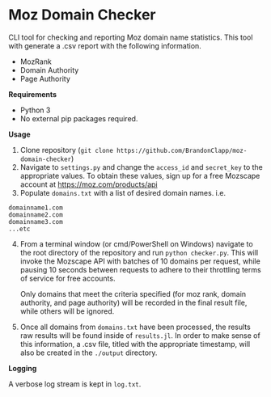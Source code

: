 # Moz Domain Checker
CLI tool for checking and reporting Moz domain name statistics. This tool with generate a .csv report with the following information.
- MozRank
- Domain Authority
- Page Authority

**Requirements**
- Python 3
- No external pip packages required.

**Usage**
1. Clone repository (`git clone https://github.com/BrandonClapp/moz-domain-checker`)
2. Navigate to `settings.py` and change the `access_id` and `secret_key` to the appropriate values. To obtain these values, sign up for a free Mozscape account at https://moz.com/products/api
3. Populate `domains.txt` with a list of desired domain names. i.e.

```
domainname1.com
domainname2.com
domainname3.com
...etc
```

4. From a terminal window (or cmd/PowerShell on Windows) navigate to the root directory of the repository and run `python checker.py`. This will invoke the Mozscape API with batches of 10 domains per request, while pausing 10 seconds between requests to adhere to their throttling terms of service for free accounts.

    Only domains that meet the criteria specified (for moz rank, domain authority, and page authority) will be recorded in the final result file, while others will be ignored.

5. Once all domains from `domains.txt` have been processed, the results raw results will be found inside of `results.jl`. In order to make sense of this information, a .csv file, titled with the appropriate timestamp, will also be created in the `./output` directory.

**Logging**

A verbose log stream is kept in `log.txt`.
